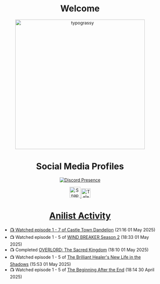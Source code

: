 <div align="center">

# Welcome
<a href="https://github.com/kawarimidoll/typograssy">
    <img alt="typograssy" src="https://typograssy.deno.dev/api?text=%E3%82%88%E3%81%86%E3%81%93%E3%81%9D%E3%81%BF%E3%81%AA%E3%81%95%E3%82%93%20-%20Sheby--&&l0=none&l1=82d9d0&l2=027353&l3=038c4c&l4=01402e&bg=none&frame=none&speed=100&comment=" width="421.99">
</a>

</div>

<div align="center">

# Social Media Profiles

[![Discord Presence](https://lanyard.cnrad.dev/api/612532963938271232)](https://discord.com/users/612532963938271232)


<a href="https://www.snapchat.com/add/a.sheby" title="Snapchat Profile">
    <img src="https://www.freepnglogos.com/uploads/snapchat-logo-png-0.png" width="35" alt="Snapchat Logo" />


<a href="https://t.me/ASheby" title="Telegram Profile">
    <img src="https://www.freepnglogos.com/uploads/telegram-logo-png-0.png" width="30" alt="Telegram Logo" />


</div>

<div align="center">

# Anilist Activity

</div>

<!-- ANILIST_ACTIVITY:start -->

-   📺 Watched episode 1 - 7 of [Castle Town Dandelion](https://anilist.co/anime/20951) (21:16 01 May 2025)
-   📺 Watched episode 1 - 5 of [WIND BREAKER Season 2](https://anilist.co/anime/178680) (18:33 01 May 2025)
-   📺 Completed [OVERLORD: The Sacred Kingdom](https://anilist.co/anime/133845) (18:10 01 May 2025)
-   📺 Watched episode 1 - 5 of [The Brilliant Healer's New Life in the Shadows](https://anilist.co/anime/175872) (15:53 01 May 2025)
-   📺 Watched episode 1 - 5 of [The Beginning After the End](https://anilist.co/anime/183161) (18:14 30 April 2025)

<!-- ANILIST_ACTIVITY:end -->
